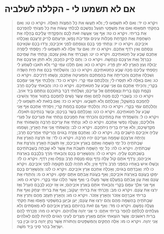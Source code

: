 # אם לא תשמעו לי - הקללה לשלביה

> ויקרא כו יד: וְאִם לֹא תִשְׁמְעוּ לִי; וְלֹא תַעֲשׂוּ אֵת כָּל הַמִּצְוֹת הָאֵלֶּה.
> ויקרא כו טו: וְאִם בְּחֻקֹּתַי תִּמְאָסוּ וְאִם אֶת מִשְׁפָּטַי תִּגְעַל נַפְשְׁכֶם לְבִלְתִּי עֲשׂוֹת אֶת כָּל מִצְוֹתַי לְהַפְרְכֶם אֶת בְּרִיתִי.
> ויקרא כו טז: אַף אֲנִי אֶעֱשֶׂה זֹּאת לָכֶם וְהִפְקַדְתִּי עֲלֵיכֶם בֶּהָלָה אֶת הַשַּׁחֶפֶת וְאֶת הַקַּדַּחַת מְכַלּוֹת עֵינַיִם וּמְדִיבֹת נָפֶשׁ; וּזְרַעְתֶּם לָרִיק זַרְעֲכֶם וַאֲכָלֻהוּ אֹיְבֵיכֶם.
> ויקרא כו יז: וְנָתַתִּי פָנַי בָּכֶם וְנִגַּפְתֶּם לִפְנֵי אֹיְבֵיכֶם; וְרָדוּ בָכֶם שֹׂנְאֵיכֶם וְנַסְתֶּם וְאֵין רֹדֵף אֶתְכֶם.
> ויקרא כו יח: וְאִם עַד אֵלֶּה לֹא תִשְׁמְעוּ לִי:  וְיָסַפְתִּי לְיַסְּרָה אֶתְכֶם שֶׁבַע עַל חַטֹּאתֵיכֶם.
> ויקרא כו יט: וְשָׁבַרְתִּי אֶת גְּאוֹן עֻזְּכֶם; וְנָתַתִּי אֶת שְׁמֵיכֶם כַּבַּרְזֶל וְאֶת אַרְצְכֶם כַּנְּחֻשָׁה.
> ויקרא כו כ: וְתַם לָרִיק כֹּחֲכֶם; וְלֹא תִתֵּן אַרְצְכֶם אֶת יְבוּלָהּ וְעֵץ הָאָרֶץ לֹא יִתֵּן פִּרְיוֹ.
> ויקרא כו כא: וְאִם תֵּלְכוּ עִמִּי קֶרִי וְלֹא תֹאבוּ לִשְׁמֹעַ לִי וְיָסַפְתִּי עֲלֵיכֶם מַכָּה שֶׁבַע כְּחַטֹּאתֵיכֶם.
> ויקרא כו כב: וְהִשְׁלַחְתִּי בָכֶם אֶת חַיַּת הַשָּׂדֶה וְשִׁכְּלָה אֶתְכֶם וְהִכְרִיתָה אֶת בְּהֶמְתְּכֶם וְהִמְעִיטָה אֶתְכֶם; וְנָשַׁמּוּ דַּרְכֵיכֶם.
> ויקרא כו כג: וְאִם בְּאֵלֶּה לֹא תִוָּסְרוּ לִי; וַהֲלַכְתֶּם עִמִּי קֶרִי.
> ויקרא כו כד: וְהָלַכְתִּי אַף אֲנִי עִמָּכֶם בְּקֶרִי; וְהִכֵּיתִי אֶתְכֶם גַּם אָנִי שֶׁבַע עַל חַטֹּאתֵיכֶם.
> ויקרא כו כה: וְהֵבֵאתִי עֲלֵיכֶם חֶרֶב נֹקֶמֶת נְקַם בְּרִית וְנֶאֱסַפְתֶּם אֶל עָרֵיכֶם; וְשִׁלַּחְתִּי דֶבֶר בְּתוֹכְכֶם וְנִתַּתֶּם בְּיַד אוֹיֵב.
> ויקרא כו כו: בְּשִׁבְרִי לָכֶם מַטֵּה לֶחֶם וְאָפוּ עֶשֶׂר נָשִׁים לַחְמְכֶם בְּתַנּוּר אֶחָד וְהֵשִׁיבוּ לַחְמְכֶם בַּמִּשְׁקָל; וַאֲכַלְתֶּם וְלֹא תִשְׂבָּעוּ.
> ויקרא כו כז: וְאִם בְּזֹאת לֹא תִשְׁמְעוּ לִי; וַהֲלַכְתֶּם עִמִּי בְּקֶרִי.
> ויקרא כו כח: וְהָלַכְתִּי עִמָּכֶם בַּחֲמַת קֶרִי; וְיִסַּרְתִּי אֶתְכֶם אַף אָנִי שֶׁבַע עַל חַטֹּאתֵיכֶם.
> ויקרא כו כט: וַאֲכַלְתֶּם בְּשַׂר בְּנֵיכֶם; וּבְשַׂר בְּנֹתֵיכֶם תֹּאכֵלוּ.
> ויקרא כו ל: וְהִשְׁמַדְתִּי אֶת בָּמֹתֵיכֶם וְהִכְרַתִּי אֶת חַמָּנֵיכֶם וְנָתַתִּי אֶת פִּגְרֵיכֶם עַל פִּגְרֵי גִּלּוּלֵיכֶם; וְגָעֲלָה נַפְשִׁי אֶתְכֶם.
> ויקרא כו לא: וְנָתַתִּי אֶת עָרֵיכֶם חָרְבָּה וַהֲשִׁמּוֹתִי אֶת מִקְדְּשֵׁיכֶם; וְלֹא אָרִיחַ בְּרֵיחַ נִיחֹחֲכֶם.
> ויקרא כו לב: וַהֲשִׁמֹּתִי אֲנִי אֶת הָאָרֶץ; וְשָׁמְמוּ עָלֶיהָ אֹיְבֵיכֶם הַיֹּשְׁבִים בָּהּ.
> ויקרא כו לג: וְאֶתְכֶם אֱזָרֶה בַגּוֹיִם וַהֲרִיקֹתִי אַחֲרֵיכֶם חָרֶב; וְהָיְתָה אַרְצְכֶם שְׁמָמָה וְעָרֵיכֶם יִהְיוּ חָרְבָּה.
> ויקרא כו לד: אָז תִּרְצֶה הָאָרֶץ אֶת שַׁבְּתֹתֶיהָ כֹּל יְמֵי הָשַּׁמָּה וְאַתֶּם בְּאֶרֶץ אֹיְבֵיכֶם; אָז תִּשְׁבַּת הָאָרֶץ וְהִרְצָת אֶת שַׁבְּתֹתֶיהָ.
> ויקרא כו לה: כָּל יְמֵי הָשַּׁמָּה תִּשְׁבֹּת אֵת אֲשֶׁר לֹא שָׁבְתָה בְּשַׁבְּתֹתֵיכֶם בְּשִׁבְתְּכֶם עָלֶיהָ.
> ויקרא כו לו: וְהַנִּשְׁאָרִים בָּכֶם וְהֵבֵאתִי מֹרֶךְ בִּלְבָבָם בְּאַרְצֹת אֹיְבֵיהֶם; וְרָדַף אֹתָם קוֹל עָלֶה נִדָּף וְנָסוּ מְנֻסַת חֶרֶב וְנָפְלוּ וְאֵין רֹדֵף.
> ויקרא כו לז: וְכָשְׁלוּ אִישׁ בְּאָחִיו כְּמִפְּנֵי חֶרֶב וְרֹדֵף אָיִן; וְלֹא תִהְיֶה לָכֶם תְּקוּמָה לִפְנֵי אֹיְבֵיכֶם.
> ויקרא כו לח: וַאֲבַדְתֶּם בַּגּוֹיִם; וְאָכְלָה אֶתְכֶם אֶרֶץ אֹיְבֵיכֶם.
> ויקרא כו לט: וְהַנִּשְׁאָרִים בָּכֶם יִמַּקּוּ בַּעֲוֹנָם בְּאַרְצֹת אֹיְבֵיכֶם; וְאַף בַּעֲוֹנֹת אֲבֹתָם אִתָּם יִמָּקּוּ.
> ויקרא כו מ: וְהִתְוַדּוּ אֶת עֲוֹנָם וְאֶת עֲוֹן אֲבֹתָם בְּמַעֲלָם אֲשֶׁר מָעֲלוּ בִי וְאַף אֲשֶׁר הָלְכוּ עִמִּי בְּקֶרִי.
> ויקרא כו מא: אַף אֲנִי אֵלֵךְ עִמָּם בְּקֶרִי וְהֵבֵאתִי אֹתָם בְּאֶרֶץ אֹיְבֵיהֶם; אוֹ אָז יִכָּנַע לְבָבָם הֶעָרֵל וְאָז יִרְצוּ אֶת עֲוֹנָם.
> ויקרא כו מב: וְזָכַרְתִּי אֶת בְּרִיתִי יַעֲקוֹב; וְאַף אֶת בְּרִיתִי יִצְחָק וְאַף אֶת בְּרִיתִי אַבְרָהָם אֶזְכֹּר וְהָאָרֶץ אֶזְכֹּר.
> ויקרא כו מג: וְהָאָרֶץ תֵּעָזֵב מֵהֶם וְתִרֶץ אֶת שַׁבְּתֹתֶיהָ בָּהְשַׁמָּה מֵהֶם וְהֵם יִרְצוּ אֶת עֲוֹנָם; יַעַן וּבְיַעַן בְּמִשְׁפָּטַי מָאָסוּ וְאֶת חֻקֹּתַי גָּעֲלָה נַפְשָׁם.
> ויקרא כו מד: וְאַף גַּם זֹאת בִּהְיוֹתָם בְּאֶרֶץ אֹיְבֵיהֶם לֹא מְאַסְתִּים וְלֹא גְעַלְתִּים לְכַלֹּתָם לְהָפֵר בְּרִיתִי אִתָּם:  כִּי אֲנִי יְהוָה אֱלֹהֵיהֶם.
> ויקרא כו מה: וְזָכַרְתִּי לָהֶם בְּרִית רִאשֹׁנִים:  אֲשֶׁר הוֹצֵאתִי אֹתָם מֵאֶרֶץ מִצְרַיִם לְעֵינֵי הַגּוֹיִם לִהְיוֹת לָהֶם לֵאלֹהִים אֲנִי יְהוָה.
> ויקרא כו מו: אֵלֶּה הַחֻקִּים וְהַמִּשְׁפָּטִים וְהַתּוֹרֹת אֲשֶׁר נָתַן יְהוָה בֵּינוֹ וּבֵין בְּנֵי יִשְׂרָאֵל בְּהַר סִינַי בְּיַד מֹשֶׁה. 
 

